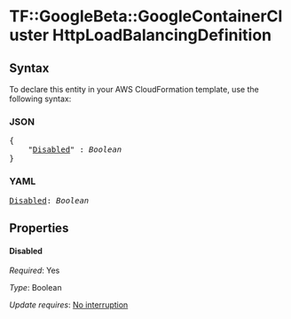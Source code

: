 # TF::GoogleBeta::GoogleContainerCluster HttpLoadBalancingDefinition

## Syntax

To declare this entity in your AWS CloudFormation template, use the following syntax:

### JSON

<pre>
{
    "<a href="#disabled" title="Disabled">Disabled</a>" : <i>Boolean</i>
}
</pre>

### YAML

<pre>
<a href="#disabled" title="Disabled">Disabled</a>: <i>Boolean</i>
</pre>

## Properties

#### Disabled

_Required_: Yes

_Type_: Boolean

_Update requires_: [No interruption](https://docs.aws.amazon.com/AWSCloudFormation/latest/UserGuide/using-cfn-updating-stacks-update-behaviors.html#update-no-interrupt)

